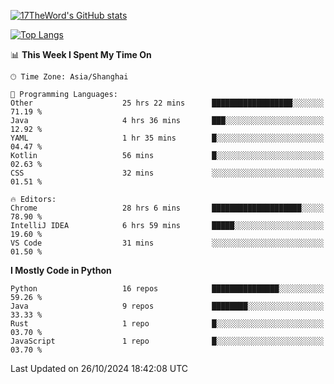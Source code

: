 [![17TheWord's GitHub stats](https://github-readme-stats.vercel.app/api?username=17TheWord&count_private=true&show_icons=true)](https://github.com/anuraghazra/github-readme-stats)

[![Top Langs](https://github-readme-stats.vercel.app/api/top-langs/?username=17TheWord&layout=compact&hide=html)](https://github.com/anuraghazra/github-readme-stats)


<!--START_SECTION:waka-->
📊 **This Week I Spent My Time On** 

```text
🕑︎ Time Zone: Asia/Shanghai

💬 Programming Languages: 
Other                    25 hrs 22 mins      ██████████████████░░░░░░░   71.19 % 
Java                     4 hrs 36 mins       ███░░░░░░░░░░░░░░░░░░░░░░   12.92 % 
YAML                     1 hr 35 mins        █░░░░░░░░░░░░░░░░░░░░░░░░   04.47 % 
Kotlin                   56 mins             █░░░░░░░░░░░░░░░░░░░░░░░░   02.63 % 
CSS                      32 mins             ░░░░░░░░░░░░░░░░░░░░░░░░░   01.51 % 

🔥 Editors: 
Chrome                   28 hrs 6 mins       ████████████████████░░░░░   78.90 % 
IntelliJ IDEA            6 hrs 59 mins       █████░░░░░░░░░░░░░░░░░░░░   19.60 % 
VS Code                  31 mins             ░░░░░░░░░░░░░░░░░░░░░░░░░   01.50 % 
```

**I Mostly Code in Python** 

```text
Python                   16 repos            ███████████████░░░░░░░░░░   59.26 % 
Java                     9 repos             ████████░░░░░░░░░░░░░░░░░   33.33 % 
Rust                     1 repo              █░░░░░░░░░░░░░░░░░░░░░░░░   03.70 % 
JavaScript               1 repo              █░░░░░░░░░░░░░░░░░░░░░░░░   03.70 % 
```




 Last Updated on 26/10/2024 18:42:08 UTC
<!--END_SECTION:waka-->
